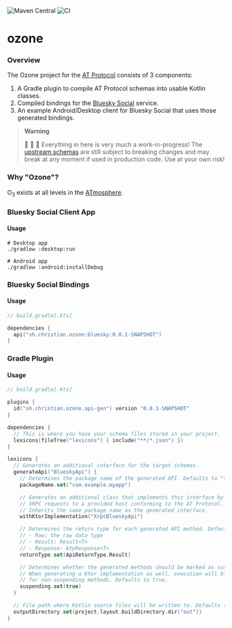 ![Maven Central](https://img.shields.io/maven-central/v/sh.christian.ozone/bluesky?versionPrefix=0.0.1) ![CI](https://github.com/christiandeange/ozone/actions/workflows/ci.yml/badge.svg)

ozone
=====

### Overview

The Ozone project for the [AT Protocol](https://atproto.com/) consists of 3 components:

1. A Gradle plugin to compile AT Protocol schemas into usable Kotlin classes.
2. Compiled bindings for the [Bluesky Social](https://bsky.app) service.
3. An example Android/Desktop client for Bluesky Social that uses those generated bindings.

> **Warning**
>
> 🚧 🚧 🚧 Everything in here is very much a work-in-progress!
> The [upstream schemas](https://github.com/bluesky-social/atproto/commits/main/lexicons) are still subject to breaking
> changes and may break at any moment if used in production code. Use at your own risk!

### Why "Ozone"?

O<sub>3</sub> exists at all levels in the [ATmosphere](https://bsky.app/profile/shreyanjain.net/post/3k26nw6kwnh2e).

### Bluesky Social Client App

#### Usage

```shell
# Desktop app
./gradlew :desktop:run

# Android app
./gradlew :android:installDebug
```

### Bluesky Social Bindings

#### Usage

```kotlin
// build.gradle[.kts]

dependencies {
  api("sh.christian.ozone:bluesky:0.0.1-SNAPSHOT")
}
```

### Gradle Plugin

#### Usage

```kotlin
// build.gradle[.kts]

plugins {
  id("sh.christian.ozone.api-gen") version "0.0.1-SNAPSHOT"
}

dependencies {
  // This is where you have your schema files stored in your project.
  lexicons(fileTree("lexicons") { include("**/*.json") })
}

lexicons {
  // Generates an additional interface for the target schemas.
  generateApi("BlueskyApi") {
    // Determines the package name of the generated API. Defaults to "sh.christian.ozone".
    packageName.set("com.example.myapp")

    // Generates an additional class that implements this interface by sending corresponding
    // XRPC requests to a provided host conforming to the AT Protocol.
    // Inherits the same package name as the generated interface.
    withKtorImplementation("XrpcBlueskyApi")

    // Determines the return type for each generated API method. Defaults to Raw.
    // - Raw: the raw data type
    // - Result: Result<T>
    // - Response: AtpResponse<T>
    returnType.set(ApiReturnType.Result)

    // Determines whether the generated methods should be marked as suspend functions.
    // When generating a Ktor implementation as well, execution will block the current thread
    // for non-suspending methods. Defaults to true.
    suspending.set(true)
  }

  // File path where Kotlin source files will be written to. Defaults to "/build/generated/lexicons".
  outputDirectory.set(project.layout.buildDirectory.dir("out"))
}
```
